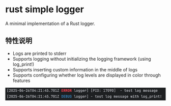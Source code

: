# rust simple logger

A minimal implementation of a Rust logger.

## 特性说明

- Logs are printed to stderr
- Supports logging without initializing the logging framework (using log_print!)
- Supports inserting custom information in the middle of logs
- Supports configuring whether log levels are displayed in color through features

![demo](./assets/readme.png)